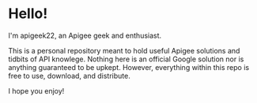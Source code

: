 # Hello!

I'm apigeek22, an Apigee geek and enthusiast.

This is a personal repository meant to hold useful Apigee solutions and tidbits of API knowlege. Nothing here is an official Google solution nor is anything guaranteed to be upkept. However, everything within this repo is free to use, download, and distribute.

I hope you enjoy!
